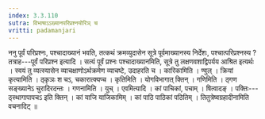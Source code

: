```yaml
---
index: 3.3.110
sutra: विभाषाऽऽख्यानपरिप्रश्नयोरिञ् च
vritti: padamanjari
---
```


 ननु पूर्वं परिप्रश्नः, पश्चादाख्यानं भवति, तत्कथं क्रमव्युदासेन सूत्रे पूर्वमाख्यानस्य निर्देशः, पश्चात्परिप्रश्नस्य ? तत्राह---पूर्वं परिप्रश्न इत्यादि । सत्यं पूर्वं प्रश्नः पश्चादाख्यानमिति, सूत्रे तु लक्षणवशाद्विपर्यय आश्रित इत्यर्थः । स्वयं तु व्यत्स्यासेन व्याचक्षाणोऽर्थक्रमेण व्याचष्टे, उदाहरति च । कारिकामिति । ण्वुल् । क्रियां कृत्यामिति । ठ्कृञः श चऽ, चकारात्क्यप्च । कृतिमिति । योगविभागात् क्तिन् । गणिमिति । ठ्गण सङ्ख्यानेऽ चुरादिरदन्तः । गणनामिति । युच् । एवमित्यादि । कां पाचिकां, पचाम् । षित्वादङ् । पक्तिः---ठ्स्थागापापचऽ इति क्तिन् । कां याजि याजिकामिम् । कां पाठि पाठिकां पठितिम् । तितुत्रेष्वग्रहादीनामिति वचनादिट् ॥